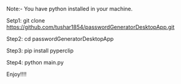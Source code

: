 Note:- 
You have python installed in your machine.

Setp1:
git clone https://github.com/tushar1854/passwordGeneratorDesktopApp.git

Step2:
cd passwordGeneratorDesktopApp

Step3:
pip install pyperclip

Step4:
python main.py

Enjoy!!!!
